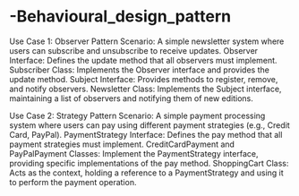 # -Behavioural_design_pattern

Use Case 1: Observer Pattern
Scenario: A simple newsletter system where users can subscribe and unsubscribe to receive updates.
Observer Interface: Defines the update method that all observers must implement.
Subscriber Class: Implements the Observer interface and provides the update method.
Subject Interface: Provides methods to register, remove, and notify observers.
Newsletter Class: Implements the Subject interface, maintaining a list of observers and notifying them of new editions.

Use Case 2: Strategy Pattern
Scenario: A simple payment processing system where users can pay using different payment strategies (e.g., Credit Card, PayPal).
PaymentStrategy Interface: Defines the pay method that all payment strategies must implement.
CreditCardPayment and PayPalPayment Classes: Implement the PaymentStrategy interface, providing specific implementations of the pay method.
ShoppingCart Class: Acts as the context, holding a reference to a PaymentStrategy and using it to perform the payment operation.
